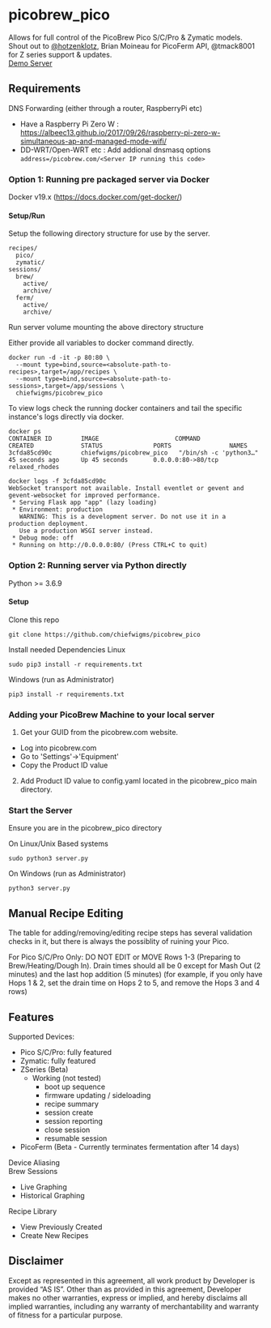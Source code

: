 # picobrew_pico
Allows for full control of the PicoBrew Pico S/C/Pro & Zymatic models.  Shout out to [@hotzenklotz](https://github.com/hotzenklotz/picobrew-server), Brian Moineau for PicoFerm API, @tmack8001 for Z series support & updates.  
[Demo Server](http://ec2-3-136-112-93.us-east-2.compute.amazonaws.com/)

## Requirements

DNS Forwarding (either through a router, RaspberryPi etc)  
  - Have a Raspberry Pi Zero W : https://albeec13.github.io/2017/09/26/raspberry-pi-zero-w-simultaneous-ap-and-managed-mode-wifi/
  - DD-WRT/Open-WRT etc : Add addional dnsmasq options `address=/picobrew.com/<Server IP running this code>`

### Option 1: Running pre packaged server via Docker
Docker v19.x (https://docs.docker.com/get-docker/)

#### Setup/Run

Setup the following directory structure for use by the server.
```
recipes/
  pico/
  zymatic/
sessions/
  brew/
    active/
    archive/
  ferm/
    active/
    archive/
```

Run server volume mounting the above directory structure

Either provide all variables to docker command directly.

```
docker run -d -it -p 80:80 \
  --mount type=bind,source=<absolute-path-to-recipes>,target=/app/recipes \
  --mount type=bind,source=<absolute-path-to-sessions>,target=/app/sessions \
  chiefwigms/picobrew_pico
```

To view logs check the running docker containers and tail the specific instance's logs directly via docker.

```
docker ps
CONTAINER ID        IMAGE                     COMMAND                  CREATED             STATUS              PORTS                NAMES
3cfda85cd90c        chiefwigms/picobrew_pico   "/bin/sh -c 'python3…"   45 seconds ago      Up 45 seconds       0.0.0.0:80->80/tcp   relaxed_rhodes
```

```
docker logs -f 3cfda85cd90c
WebSocket transport not available. Install eventlet or gevent and gevent-websocket for improved performance.
 * Serving Flask app "app" (lazy loading)
 * Environment: production
   WARNING: This is a development server. Do not use it in a production deployment.
   Use a production WSGI server instead.
 * Debug mode: off
 * Running on http://0.0.0.0:80/ (Press CTRL+C to quit)
```

### Option 2: Running server via Python directly
Python >= 3.6.9  

#### Setup
Clone this repo
```
git clone https://github.com/chiefwigms/picobrew_pico
```
Install needed Dependencies
Linux
```
sudo pip3 install -r requirements.txt
```

Windows (run as Administrator)
```
pip3 install -r requirements.txt
 ```

### Adding your PicoBrew Machine to your local server

1. Get your GUID from the picobrew.com website.
  - Log into picobrew.com
  - Go to 'Settings'->'Equipment'
  - Copy the Product ID value

2. Add Product ID value to config.yaml located in the picobrew_pico main directory.

### Start the Server
Ensure you are in the picobrew_pico directory

On Linux/Unix Based systems
```
sudo python3 server.py
````
On Windows (run as Administrator)
```
python3 server.py
```

## Manual Recipe Editing
The table for adding/removing/editing recipe steps has several validation checks in it, but there is always the possiblity of ruining your Pico.  

For Pico S/C/Pro Only: DO NOT EDIT or MOVE Rows 1-3 (Preparing to Brew/Heating/Dough In).  Drain times should all be 0 except for Mash Out (2 minutes) and the last hop addition (5 minutes) (for example, if you only have Hops 1 & 2, set the drain time on Hops 2 to 5, and remove the Hops 3 and 4 rows)

## Features
Supported Devices:
* Pico S/C/Pro: fully featured
* Zymatic: fully featured
* ZSeries (Beta)
  * Working (not tested)
    * boot up sequence
    * firmware updating / sideloading
    * recipe summary
    * session create
    * session reporting
    * close session
    * resumable session
* PicoFerm (Beta - Currently terminates fermentation after 14 days)

Device Aliasing  
Brew Sessions
* Live Graphing
* Historical Graphing

Recipe Library
* View Previously Created
* Create New Recipes

## Disclaimer
Except as represented in this agreement, all work product by Developer is provided ​“AS IS”. Other than as provided in this agreement, Developer makes no other warranties, express or implied, and hereby disclaims all implied warranties, including any warranty of merchantability and warranty of fitness for a particular purpose.
